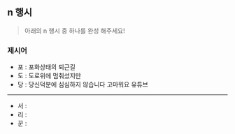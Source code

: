 ## n 행시
> 아래의 n 행시 중 하나를 완성 해주세요!

### 제시어
- 포 : 포화상태의 퇴근길
- 도 : 도로위에 멈춰섰지만
- 당 : 당신덕분에 심심하지 않습니다 고마워요 유튜브

---

- 서 :
- 리 :
- 꾼 :
